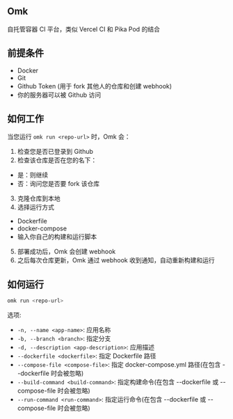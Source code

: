 ## Omk
自托管容器 CI 平台，类似 Vercel CI 和 Pika Pod 的结合

## 前提条件
- Docker
- Git
- Github Token (用于 fork 其他人的仓库和创建 webhook)
- 你的服务器可以被 Github 访问

## 如何工作
当您运行 `omk run <repo-url>` 时，Omk 会：
1. 检查您是否已登录到 Github
2. 检查该仓库是否在您的名下：
  - 是：则继续
  - 否：询问您是否要 fork 该仓库
3. 克隆仓库到本地
4. 选择运行方式
  - Dockerfile
  - docker-compose
  - 输入你自己的构建和运行脚本
5. 部署成功后，Omk 会创建 webhook
6. 之后每次仓库更新，Omk 通过 webhook 收到通知，自动重新构建和运行

## 如何运行
```bash
omk run <repo-url>
```
选项:
- `-n, --name <app-name>`: 应用名称
- `-b, --branch <branch>`: 指定分支
- `-d, --description <app-description>`: 应用描述
- `--dockerfile <dockerfile>`: 指定 Dockerfile 路径
- `--compose-file <compose-file>`: 指定 docker-compose.yml 路径(在包含 --dockerfile 时会被忽略)
- `--build-command <build-command>`: 指定构建命令(在包含 --dockerfile 或 --compose-file 时会被忽略)
- `--run-command <run-command>`: 指定运行命令(在包含 --dockerfile 或 --compose-file 时会被忽略)
